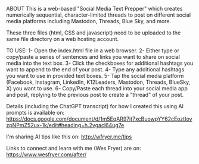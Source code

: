ABOUT
This is a web-based "Social Media Text Prepper" which creates numerically sequential, character-limited threads to post on different social media platforms including Mastodon, Threads, Blue Sky, and more.

These three files (html, CSS and javascript) need to be uploaded to the same file directory on a web hosting account.

TO USE:
1- Open the index.html file in a web browser.
2- Either type or copy/paste a series of sentences and links you want to share on social media into the text box.
3- Click the checkboxes for additional hashtags you want to append to the end of your post.
4- Type any additional hashtags you want to use in provided text boxes.
5- Tap the social media platform (Facebook, Instagram, LinkedIn, K12Leaders, Mastodon, Threads, BlueSky, X) you want to use.
6- Copy/Paste each thread into your social media app and post, replying to the previous post to create a "thread" of your post.

Details (including the ChatGPT transcript) for how I created this using AI prompts is available on:
https://docs.google.com/document/d/1m5EqAR97jt7xcBuowpYY62cEoztIovzpNPmZ52ux-1k/edit#heading=h.2vgacl64ug7e

I'm sharing AI tips like this on:
http://wfryer.me/tips

Links to connect and learn with me (Wes Fryer) are on:
https://www.wesfryer.com/after/
